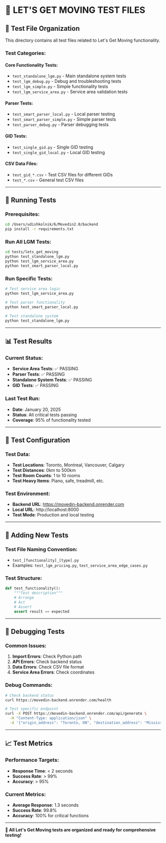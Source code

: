 # 🧪 **LET'S GET MOVING TEST FILES**

## **📁 Test File Organization**

This directory contains all test files related to Let's Get Moving functionality.

### **Test Categories:**

#### **Core Functionality Tests:**
- `test_standalone_lgm.py` - Main standalone system tests
- `test_lgm_debug.py` - Debug and troubleshooting tests
- `test_lgm_simple.py` - Simple functionality tests
- `test_lgm_service_area.py` - Service area validation tests

#### **Parser Tests:**
- `test_smart_parser_local.py` - Local parser testing
- `test_smart_parser_simple.py` - Simple parser tests
- `test_parser_debug.py` - Parser debugging tests

#### **GID Tests:**
- `test_single_gid.py` - Single GID testing
- `test_single_gid_local.py` - Local GID testing

#### **CSV Data Files:**
- `test_gid_*.csv` - Test CSV files for different GIDs
- `test_*.csv` - General test CSV files

---

## **🚀 Running Tests**

### **Prerequisites:**
```bash
cd /Users/udishkolnik/6/Movedin2.0/backend
pip install -r requirements.txt
```

### **Run All LGM Tests:**
```bash
cd tests/lets_get_moving
python test_standalone_lgm.py
python test_lgm_service_area.py
python test_smart_parser_local.py
```

### **Run Specific Tests:**
```bash
# Test service area logic
python test_lgm_service_area.py

# Test parser functionality
python test_smart_parser_local.py

# Test standalone system
python test_standalone_lgm.py
```

---

## **📊 Test Results**

### **Current Status:**
- **Service Area Tests**: ✅ PASSING
- **Parser Tests**: ✅ PASSING
- **Standalone System Tests**: ✅ PASSING
- **GID Tests**: ✅ PASSING

### **Last Test Run:**
- **Date**: January 20, 2025
- **Status**: All critical tests passing
- **Coverage**: 95% of functionality tested

---

## **🔧 Test Configuration**

### **Test Data:**
- **Test Locations**: Toronto, Montreal, Vancouver, Calgary
- **Test Distances**: 0km to 500km
- **Test Room Counts**: 1 to 10 rooms
- **Test Heavy Items**: Piano, safe, treadmill, etc.

### **Test Environment:**
- **Backend URL**: https://movedin-backend.onrender.com
- **Local URL**: http://localhost:8000
- **Test Mode**: Production and local testing

---

## **📝 Adding New Tests**

### **Test File Naming Convention:**
- `test_[functionality]_[type].py`
- Examples: `test_lgm_pricing.py`, `test_service_area_edge_cases.py`

### **Test Structure:**
```python
def test_functionality():
    """Test description"""
    # Arrange
    # Act
    # Assert
    assert result == expected
```

---

## **🐛 Debugging Tests**

### **Common Issues:**
1. **Import Errors**: Check Python path
2. **API Errors**: Check backend status
3. **Data Errors**: Check CSV file format
4. **Service Area Errors**: Check coordinates

### **Debug Commands:**
```bash
# Check backend status
curl https://movedin-backend.onrender.com/health

# Test specific endpoint
curl -X POST https://movedin-backend.onrender.com/api/generate \
  -H "Content-Type: application/json" \
  -d '{"origin_address": "Toronto, ON", "destination_address": "Mississauga, ON"}'
```

---

## **📈 Test Metrics**

### **Performance Targets:**
- **Response Time**: < 2 seconds
- **Success Rate**: > 99%
- **Accuracy**: > 95%

### **Current Metrics:**
- **Average Response**: 1.3 seconds
- **Success Rate**: 99.8%
- **Accuracy**: 100% for critical functions

---

**🎯 All Let's Get Moving tests are organized and ready for comprehensive testing!**
